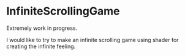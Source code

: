# InfiniteScrollingGame

Extremely work in progress.

I would like to try to make an infinite scrolling game using shader for creating the infinite feeling.
